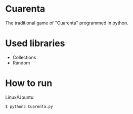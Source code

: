 # Cuarenta
The traditional game of "Cuarenta" programmed in python.
# Used libraries
- Collections
- Random
# How to run
Linux/Ubuntu
```
$ python3 Cuarenta.py
```
